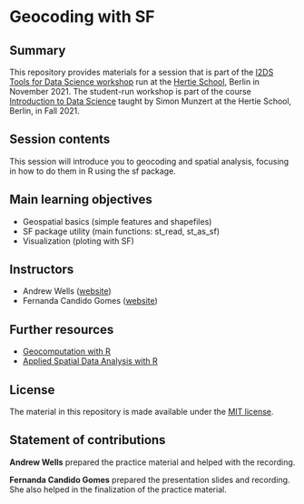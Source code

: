 # Geocoding with SF

## Summary

This repository provides materials for a session that is part of the [I2DS Tools for Data Science workshop](https://github.com/intro-to-data-science-21-workshop) run at the [Hertie School](https://www.hertie-school.org/en/), Berlin in November 2021. The student-run workshop is part of the course [Introduction to Data Science](https://github.com/intro-to-data-science-21) taught by Simon Munzert at the Hertie School, Berlin, in Fall 2021.

## Session contents
This session will introduce you to geocoding and spatial analysis, focusing in how to do them in R using the sf package.

## Main learning objectives
- Geospatial basics (simple features and shapefiles)
- SF package utility (main functions: st_read, st_as_sf)
- Visualization (ploting with SF)

## Instructors
- Andrew Wells ([website](https://github.com/andrewwells991))
- Fernanda Candido Gomes ([website](https://github.com/F-CGomes)) 


## Further resources
- [Geocomputation with R](https://geocompr.robinlovelace.net/index.html)
- [Applied Spatial Data Analysis with R](https://www.springer.com/gp/book/9781461476177)

## License
The material in this repository is made available under the [MIT license](http://opensource.org/licenses/mit-license.php).

## Statement of contributions
**Andrew Wells** prepared the practice material and helped with the recording.

**Fernanda Candido Gomes** prepared the presentation slides and recording. She also helped in the finalization of the practice material.
